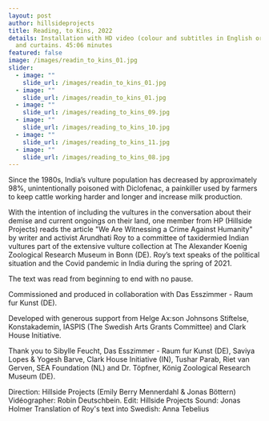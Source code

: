 ```yaml
---
layout: post
author: hillsideprojects
title: Reading, to Kins, 2022
details: Installation with HD video (colour and subtitles in English or Swedish)
  and curtains. 45:06 minutes
featured: false
image: /images/readin_to_kins_01.jpg
slider:
  - image: ""
    slide_url: /images/readin_to_kins_01.jpg
  - image: ""
    slide_url: /images/readin_to_kins_01.jpg
  - image: ""
    slide_url: /images/reading_to_kins_09.jpg
  - image: ""
    slide_url: /images/reading_to_kins_10.jpg
  - image: ""
    slide_url: /images/reading_to_kins_11.jpg
  - image: ""
    slide_url: /images/reading_to_kins_08.jpg
---
```

Since the 1980s, India’s vulture population has decreased by approximately 98%,
unintentionally poisoned with Diclofenac, a painkiller used by farmers to keep cattle working harder and longer and increase milk production.


With the intention of including the vultures in the conversation about their demise and current ongoings on their land, one member from HP (Hillside Projects) reads the article "We Are Witnessing a Crime Against Humanity" by writer and activist Arundhati Roy to a committee of taxidermied Indian vultures part of the extensive vulture collection at The Alexander Koenig Zoological Research Museum in Bonn (DE). Roy’s text speaks of the political situation and the Covid pandemic in India during the spring of 2021.


The text was read from beginning to end with no pause.


Commissioned and produced in collaboration with Das Esszimmer - Raum fur Kunst (DE).


Developed with generous support from Helge Ax:son Johnsons Stiftelse, Konstakademin,
IASPIS (The Swedish Arts Grants Committee) and Clark House Initiative. 

Thank you to Sibylle Feucht, Das Esszimmer - Raum fur Kunst (DE), Saviya Lopes &amp; Yogesh Barve, Clark House Initiative (IN), Tushar Parab, Riet van Gerven, SEA Foundation (NL) and Dr. Töpfner, König Zoological Research Museum (DE).


Direction: Hillside Projects (Emily Berry Mennerdahl &amp; Jonas Böttern)
Vidéographer: Robin Deutschbein.
Edit: Hillside Projects
Sound: Jonas Holmer
Translation of Roy's text into Swedish: Anna Tebelius